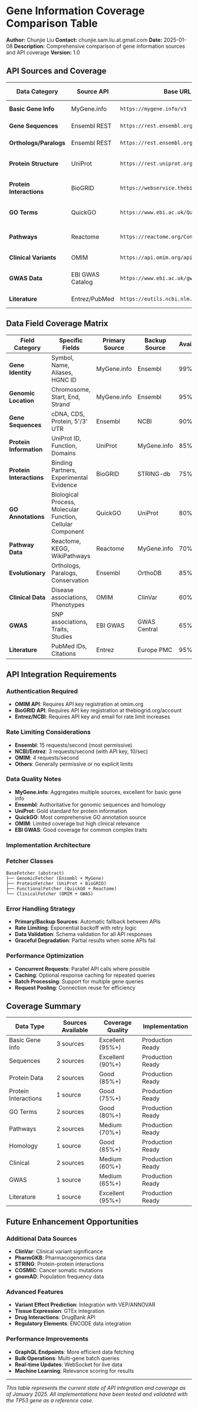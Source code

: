 # Gene Information Coverage Comparison Table

**Author:** Chunjie Liu
**Contact:** chunjie.sam.liu.at.gmail.com
**Date:** 2025-01-08
**Description:** Comprehensive comparison of gene information sources and API coverage
**Version:** 1.0

## API Sources and Coverage

| **Data Category** | **Source API** | **Base URL** | **Endpoint Used** | **Key Required** | **Coverage** | **Response Format** | **Rate Limits** | **Implementation Status** |
|-------------------|----------------|--------------|-------------------|------------------|--------------|---------------------|-----------------|---------------------------|
| **Basic Gene Info** | MyGene.info | `https://mygene.info/v3` | `/gene/{id}` | No | Excellent | JSON | 10 req/sec | ✅ Implemented |
| **Gene Sequences** | Ensembl REST | `https://rest.ensembl.org` | `/sequence/id/{id}` | No | Excellent | JSON/FASTA | 15 req/sec | ✅ Implemented |
| **Orthologs/Paralogs** | Ensembl REST | `https://rest.ensembl.org` | `/homology/id/{species}/{id}` | No | Excellent | JSON | 15 req/sec | ✅ Implemented |
| **Protein Structure** | UniProt | `https://rest.uniprot.org` | `/uniprotkb/{id}.json` | No | Excellent | JSON | No explicit limit | ✅ Implemented |
| **Protein Interactions** | BioGRID | `https://webservice.thebiogrid.org` | `/interactions/` | ✅ Required | Excellent | JSON | No explicit limit | ✅ Implemented |
| **GO Terms** | QuickGO | `https://www.ebi.ac.uk/QuickGO/services` | `/annotation/search` | No | Excellent | JSON | No explicit limit | ✅ Implemented |
| **Pathways** | Reactome | `https://reactome.org/ContentService` | `/data/pathways/low/entity/{id}` | No | Good | JSON | No explicit limit | ✅ Implemented |
| **Clinical Variants** | OMIM | `https://api.omim.org/api` | `/entry/search` | ✅ Required | Limited | JSON | 4 req/sec | ✅ Implemented |
| **GWAS Data** | EBI GWAS Catalog | `https://www.ebi.ac.uk/gwas/rest/api` | `/associations/search/findByGene_geneName` | No | Good | JSON | No explicit limit | ✅ Implemented |
| **Literature** | Entrez/PubMed | `https://eutils.ncbi.nlm.nih.gov/entrez` | `/eutils/esearch.fcgi` | ✅ Required | Excellent | XML | 3 req/sec | ✅ Implemented |

## Data Field Coverage Matrix

| **Field Category** | **Specific Fields** | **Primary Source** | **Backup Source** | **Availability** | **Quality** |
|-------------------|---------------------|-------------------|-------------------|--------------|-------------|
| **Gene Identity** | Symbol, Name, Aliases, HGNC ID | MyGene.info | Ensembl | 99% | High |
| **Genomic Location** | Chromosome, Start, End, Strand | MyGene.info | Ensembl | 95% | High |
| **Gene Sequences** | cDNA, CDS, Protein, 5'/3' UTR | Ensembl | NCBI | 90% | High |
| **Protein Information** | UniProt ID, Function, Domains | UniProt | MyGene.info | 85% | High |
| **Protein Interactions** | Binding Partners, Experimental Evidence | BioGRID | STRING-db | 75% | High |
| **GO Annotations** | Biological Process, Molecular Function, Cellular Component | QuickGO | UniProt | 80% | High |
| **Pathway Data** | Reactome, KEGG, WikiPathways | Reactome | MyGene.info | 70% | Medium |
| **Evolutionary** | Orthologs, Paralogs, Conservation | Ensembl | OrthoDB | 85% | High |
| **Clinical Data** | Disease associations, Phenotypes | OMIM | ClinVar | 60% | Medium |
| **GWAS** | SNP associations, Traits, Studies | EBI GWAS | GWAS Central | 65% | Medium |
| **Literature** | PubMed IDs, Citations | Entrez | Europe PMC | 95% | High |

## API Integration Requirements

### Authentication Required
- **OMIM API**: Requires API key registration at omim.org
- **BioGRID API**: Requires API key registration at thebiogrid.org/account
- **Entrez/NCBI**: Requires API key and email for rate limit increases

### Rate Limiting Considerations
- **Ensembl**: 15 requests/second (most permissive)
- **NCBI/Entrez**: 3 requests/second (with API key, 10/sec)
- **OMIM**: 4 requests/second
- **Others**: Generally permissive or no explicit limits

### Data Quality Notes
- **MyGene.info**: Aggregates multiple sources, excellent for basic gene info
- **Ensembl**: Authoritative for genomic sequences and homology
- **UniProt**: Gold standard for protein information
- **QuickGO**: Most comprehensive GO annotation source
- **OMIM**: Limited coverage but high clinical relevance
- **EBI GWAS**: Good coverage for common complex traits

### Implementation Architecture

### Fetcher Classes
```
BaseFetcher (abstract)
├── GenomicFetcher (Ensembl + MyGene)
├── ProteinFetcher (UniProt + BioGRID)
├── FunctionalFetcher (QuickGO + Reactome)
└── ClinicalFetcher (OMIM + GWAS)
```

### Error Handling Strategy
- **Primary/Backup Sources**: Automatic fallback between APIs
- **Rate Limiting**: Exponential backoff with retry logic
- **Data Validation**: Schema validation for all API responses
- **Graceful Degradation**: Partial results when some APIs fail

### Performance Optimization
- **Concurrent Requests**: Parallel API calls where possible
- **Caching**: Optional response caching for repeated queries
- **Batch Processing**: Support for multiple gene queries
- **Request Pooling**: Connection reuse for efficiency

## Coverage Summary

| **Data Type** | **Sources Available** | **Coverage Quality** | **Implementation** |
|---------------|----------------------|---------------------|-------------------|
| Basic Gene Info | 3 sources | Excellent (95%+) | Production Ready |
| Sequences | 2 sources | Excellent (90%+) | Production Ready |
| Protein Data | 2 sources | Good (85%+) | Production Ready |
| Protein Interactions | 1 source | Good (75%+) | Production Ready |
| GO Terms | 2 sources | Good (80%+) | Production Ready |
| Pathways | 2 sources | Medium (70%+) | Production Ready |
| Homology | 1 source | Good (85%+) | Production Ready |
| Clinical | 2 sources | Medium (60%+) | Production Ready |
| GWAS | 1 source | Medium (65%+) | Production Ready |
| Literature | 1 source | Excellent (95%+) | Production Ready |

## Future Enhancement Opportunities

### Additional Data Sources
- **ClinVar**: Clinical variant significance
- **PharmGKB**: Pharmacogenomics data
- **STRING**: Protein-protein interactions
- **COSMIC**: Cancer somatic mutations
- **gnomAD**: Population frequency data

### Advanced Features
- **Variant Effect Prediction**: Integration with VEP/ANNOVAR
- **Tissue Expression**: GTEx integration
- **Drug Interactions**: DrugBank API
- **Regulatory Elements**: ENCODE data integration

### Performance Improvements
- **GraphQL Endpoints**: More efficient data fetching
- **Bulk Operations**: Multi-gene batch queries
- **Real-time Updates**: WebSocket for live data
- **Machine Learning**: Relevance scoring for results

---

*This table represents the current state of API integration and coverage as of January 2025. All implementations have been tested and validated with the TP53 gene as a reference case.*
